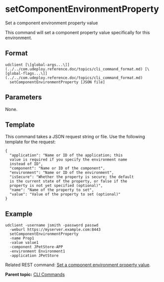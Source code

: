 # setComponentEnvironmentProperty

Set a component environment property value

This command will set a component property value specifically for this environment.

## Format

```
udclient [\[global-args...\]](../../com.udeploy.reference.doc/topics/cli_command_format.md) [\[global-flags...\]](../../com.udeploy.reference.doc/topics/cli_command_format.md)
  setComponentEnvironmentProperty [JSON file]
```

## Parameters

None.

## Template

This command takes a JSON request string or file. Use the following template for the request:

```
{
  "application": "Name or ID of the application; this 
  value is required if you specify the environment name 
  instead of ID",
  "component": "Name or ID of the component",
  "environment": "Name or ID of the environment",
  "isSecure": "Whether the property is secure; the default 
  is the current state of the property, or false if the 
  property is not yet specified (optional)",
  "name": "Name of the property to set",
  "value": "Value of the property to set (optional)"
}

```

## Example

```
udclient -username jsmith -password passwd 
  -weburl https://myserver.example.com:8443
  setComponentEnvironmentProperty
  -name Prop1
  -value value1
  -component JPetStore-APP
  -environment Environment1
  -application JPetStore
```

Related REST command: [Set a component environment property value](rest_cli_environment_componentproperties_put.md).

**Parent topic:** [CLI Commands](../../com.udeploy.reference.doc/topics/cli_commands.md)

